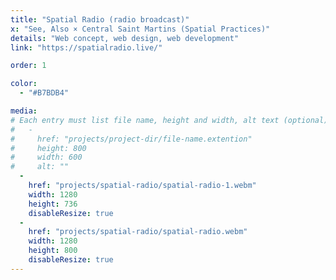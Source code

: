 ```yaml
---
title: "Spatial Radio (radio broadcast)"
x: "See, Also × Central Saint Martins (Spatial Practices)"
details: "Web concept, web design, web development"
link: "https://spatialradio.live/"

order: 1

color: 
  - "#B7BDB4"

media: 
# Each entry must list file name, height and width, alt text (optional)
#   -
#     href: "projects/project-dir/file-name.extention"
#     height: 800
#     width: 600
#     alt: ""
  -
    href: "projects/spatial-radio/spatial-radio-1.webm"
    width: 1280
    height: 736
    disableResize: true
  -
    href: "projects/spatial-radio/spatial-radio.webm"
    width: 1280
    height: 800
    disableResize: true
---
```


